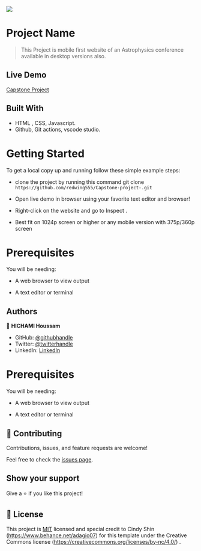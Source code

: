 ![](https://img.shields.io/badge/Microverse-blueviolet)

# Project Name

> This Project is mobile first website of an Astrophysics conference available in desktop versions also.

## Live Demo

[Capstone Project](https://redwing555.github.io/Capstone-Project-/)



## Built With

- HTML , CSS, Javascript.
- Github, Git actions, vscode studio.



# Getting Started

To get a local copy up and running follow these simple example steps:

- clone the project by running this command git clone ```https://github.com/redwing555/Capstone-project-.git```

- Open live demo in browser using your favorite text editor and browser!

- Right-click on the website and go to Inspect .

- Best fit on 1024p screen or higher or any mobile version with 375p/360p screen



# Prerequisites

You will be needing:

- A web browser to view output

- A text editor or terminal




## Authors

👤 **HICHAMI Houssam**

- GitHub: [@githubhandle](https://github.com/redwing555)
- Twitter: [@twitterhandle](https://twitter.com/Houssam07964199)
- LinkedIn: [LinkedIn](https://linkedin.com/in/linkedinhandle)



# Prerequisites

You will be needing:

- A web browser to view output

- A text editor or terminal

## 🤝 Contributing

Contributions, issues, and feature requests are welcome!

Feel free to check the [issues page](../../issues/).

## Show your support

Give a ⭐️ if you like this project!


## 📝 License

This project is [MIT](./MIT.md) licensed  and special credit to Cindy Shin (https://www.behance.net/adagio07) for this template under the Creative Commons license (https://creativecommons.org/licenses/by-nc/4.0/) .
